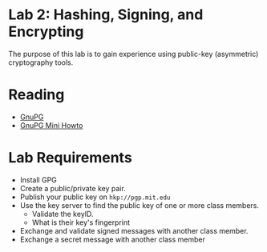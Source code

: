 # Lab 2: Hashing, Signing, and Encrypting

The purpose of this lab is to gain experience using public-key (asymmetric) cryptography tools.

# Reading

- [GnuPG](https://www.gnupg.org/index.html)
- [GnuPG Mini Howto](http://www.dewinter.com/gnupg_howto/english/GPGMiniHowto.html)

# Lab Requirements

- Install GPG
- Create a public/private key pair.
- Publish your public key on ```hkp://pgp.mit.edu```
- Use the key server to find the public key of one or more class members.
	- Validate the keyID.
	- What is their key's fingerprint
- Exchange and validate signed messages with another class member. 
- Exchange a secret message with another class member

